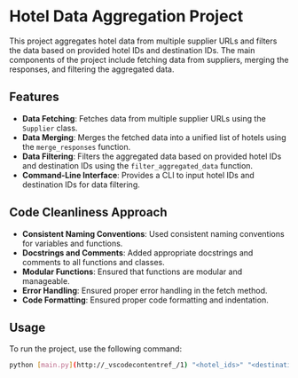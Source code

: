 # Hotel Data Aggregation Project

This project aggregates hotel data from multiple supplier URLs and filters the data based on provided hotel IDs and destination IDs. The main components of the project include fetching data from suppliers, merging the responses, and filtering the aggregated data.

## Features

- **Data Fetching**: Fetches data from multiple supplier URLs using the `Supplier` class.
- **Data Merging**: Merges the fetched data into a unified list of hotels using the `merge_responses` function.
- **Data Filtering**: Filters the aggregated data based on provided hotel IDs and destination IDs using the `filter_aggregated_data` function.
- **Command-Line Interface**: Provides a CLI to input hotel IDs and destination IDs for data filtering.

## Code Cleanliness Approach

- **Consistent Naming Conventions**: Used consistent naming conventions for variables and functions.
- **Docstrings and Comments**: Added appropriate docstrings and comments to all functions and classes.
- **Modular Functions**: Ensured that functions are modular and manageable.
- **Error Handling**: Ensured proper error handling in the fetch method.
- **Code Formatting**: Ensured proper code formatting and indentation.

## Usage

To run the project, use the following command:

```sh
python [main.py](http://_vscodecontentref_/1) "<hotel_ids>" "<destination_ids>"